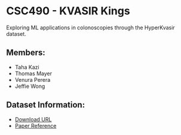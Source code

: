 # CSC490 - KVASIR Kings
Exploring ML applications in colonoscopies through the HyperKvasir dataset. 

## Members:
* Taha Kazi
* Thomas Mayer
* Venura Perera
* Jeffie Wong

## Dataset Information:
* [Download URL](https://datasets.simula.no/hyper-kvasir)
* [Paper Reference](https://www.nature.com/articles/s41597-020-00622-y)
